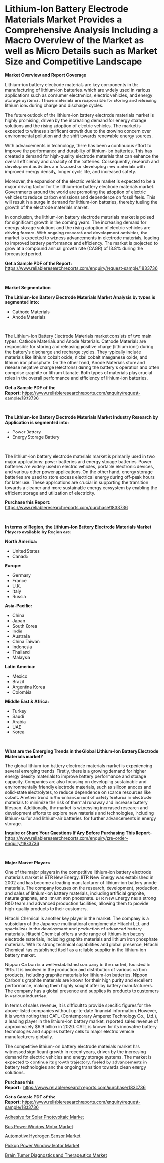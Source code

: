 <p><h1>Lithium-Ion Battery Electrode Materials Market Provides a Comprehensive Analysis Including a Macro Overview of the Market as well as Micro Details such as Market Size and Competitive Landscape</h1></p><p><strong>Market Overview and Report Coverage</strong></p>
<p><p>Lithium-ion battery electrode materials are key components in the manufacturing of lithium-ion batteries, which are widely used in various applications such as consumer electronics, electric vehicles, and energy storage systems. These materials are responsible for storing and releasing lithium ions during charge and discharge cycles.</p><p>The future outlook of the lithium-ion battery electrode materials market is highly promising, driven by the increasing demand for energy storage solutions and the rising adoption of electric vehicles. The market is expected to witness significant growth due to the growing concern over environmental pollution and the shift towards renewable energy sources.</p><p>With advancements in technology, there has been a continuous effort to improve the performance and durability of lithium-ion batteries. This has created a demand for high-quality electrode materials that can enhance the overall efficiency and capacity of the batteries. Consequently, research and development activities are focused on developing new materials with improved energy density, longer cycle life, and increased safety.</p><p>Moreover, the expansion of the electric vehicle market is expected to be a major driving factor for the lithium-ion battery electrode materials market. Governments around the world are promoting the adoption of electric vehicles to reduce carbon emissions and dependence on fossil fuels. This will result in a surge in demand for lithium-ion batteries, thereby fueling the growth of the electrode materials market.</p><p>In conclusion, the lithium-ion battery electrode materials market is poised for significant growth in the coming years. The increasing demand for energy storage solutions and the rising adoption of electric vehicles are driving factors. With ongoing research and development activities, the market is expected to witness advancements in electrode materials, leading to improved battery performance and efficiency. The market is projected to grow at a compound annual growth rate (CAGR) of 13.8% during the forecasted period.</p></p>
<p><strong>Get a Sample PDF of the Report:</strong> <a href="https://www.reliableresearchreports.com/enquiry/request-sample/1833736">https://www.reliableresearchreports.com/enquiry/request-sample/1833736</a></p>
<p>&nbsp;</p>
<p><strong>Market Segmentation</strong></p>
<p><strong>The Lithium-Ion Battery Electrode Materials Market Analysis by types is segmented into:</strong></p>
<p><ul><li>Cathode Materials</li><li>Anode Materials</li></ul></p>
<p>&nbsp;</p>
<p><p>The Lithium-Ion Battery Electrode Materials market consists of two main types: Cathode Materials and Anode Materials. Cathode Materials are responsible for storing and releasing positive charge (lithium ions) during the battery's discharge and recharge cycles. They typically include materials like lithium cobalt oxide, nickel cobalt manganese oxide, and lithium iron phosphate. On the other hand, Anode Materials store and release negative charge (electrons) during the battery's operation and often comprise graphite or lithium titanate. Both types of materials play crucial roles in the overall performance and efficiency of lithium-ion batteries.</p></p>
<p><strong>Get a Sample PDF of the Report:</strong>&nbsp;<a href="https://www.reliableresearchreports.com/enquiry/request-sample/1833736">https://www.reliableresearchreports.com/enquiry/request-sample/1833736</a></p>
<p>&nbsp;</p>
<p><strong>The Lithium-Ion Battery Electrode Materials Market Industry Research by Application is segmented into:</strong></p>
<p><ul><li>Power Battery</li><li>Energy Storage Battery</li></ul></p>
<p>&nbsp;</p>
<p><p>The lithium-ion battery electrode materials market is primarily used in two major applications: power batteries and energy storage batteries. Power batteries are widely used in electric vehicles, portable electronic devices, and various other power applications. On the other hand, energy storage batteries are used to store excess electrical energy during off-peak hours for later use. These applications are crucial in supporting the transition towards a cleaner and more sustainable energy ecosystem by enabling the efficient storage and utilization of electricity.</p></p>
<p><strong>Purchase this Report:</strong>&nbsp; <a href="https://www.reliableresearchreports.com/purchase/1833736">https://www.reliableresearchreports.com/purchase/1833736</a></p>
<p>&nbsp;</p>
<p><strong>In terms of Region, the Lithium-Ion Battery Electrode Materials Market Players available by Region are:</strong></p>
<p>
    <p> <strong> North America: </strong>
        <ul>
            <li>United States</li>
            <li>Canada</li>
        </ul>
        </p> 
    <p> <strong> Europe: </strong>
        <ul>
            <li>Germany</li>
            <li>France</li>
            <li>U.K.</li>
            <li>Italy</li>
            <li>Russia</li>
        </ul>
        </p> 
    <p> <strong> Asia-Pacific: </strong>
        <ul>
            <li>China</li>
            <li>Japan</li>
            <li>South Korea</li>
            <li>India</li>
            <li>Australia</li>
            <li>China Taiwan</li>
            <li>Indonesia</li>
            <li>Thailand</li>
            <li>Malaysia</li>
        </ul>
        </p> 
    <p> <strong> Latin America: </strong>
        <ul>
            <li>Mexico</li>
            <li>Brazil</li>
            <li>Argentina Korea</li>
            <li>Colombia</li>
        </ul>
        </p> 
    <p> <strong> Middle East & Africa: </strong>
        <ul>
            <li>Turkey</li>
            <li>Saudi</li>
            <li>Arabia</li>
            <li>UAE</li>
            <li>Korea</li>
        </ul>
    </p>
    </p>
<p>&nbsp;</p>
<p><strong>What are the Emerging Trends in the Global Lithium-Ion Battery Electrode Materials market?</strong></p>
<p><p>The global lithium-ion battery electrode materials market is experiencing several emerging trends. Firstly, there is a growing demand for higher energy density materials to improve battery performance and storage capacity. Companies are also focusing on developing sustainable and environmentally friendly electrode materials, such as silicon anodes and solid-state electrolytes, to reduce dependence on scarce resources like cobalt. Another trend is the enhancement of safety features in electrode materials to minimize the risk of thermal runaway and increase battery lifespan. Additionally, the market is witnessing increased research and development efforts to explore new materials and technologies, including lithium-sulfur and lithium-air batteries, for further advancements in energy storage.</p></p>
<p><strong>Inquire or Share Your Questions If Any Before Purchasing This Report</strong>- <a href="https://www.reliableresearchreports.com/enquiry/pre-order-enquiry/1833736">https://www.reliableresearchreports.com/enquiry/pre-order-enquiry/1833736</a></p>
<p>&nbsp;</p>
<p><strong>Major Market Players</strong></p>
<p><p>One of the major players in the competitive lithium-ion battery electrode materials market is BTR New Energy. BTR New Energy was established in 2002 and has become a leading manufacturer of lithium-ion battery anode materials. The company focuses on the research, development, production, and sales of lithium-ion battery materials, including artificial graphite, natural graphite, and lithium iron phosphate. BTR New Energy has a strong R&D team and advanced production facilities, allowing them to provide high-quality products to their customers. </p><p>Hitachi Chemical is another key player in the market. The company is a subsidiary of the Japanese multinational conglomerate Hitachi Ltd. and specializes in the development and production of advanced battery materials. Hitachi Chemical offers a wide range of lithium-ion battery electrode materials, including graphite materials and lithium iron phosphate materials. With its strong technical capabilities and global presence, Hitachi Chemical has established itself as a reliable supplier in the lithium-ion battery market.</p><p>Nippon Carbon is a well-established company in the market, founded in 1915. It is involved in the production and distribution of various carbon products, including graphite materials for lithium-ion batteries. Nippon Carbon's graphite materials are known for their high purity and excellent performance, making them highly sought after by battery manufacturers. The company has a global presence and supplies its products to customers in various industries.</p><p>In terms of sales revenue, it is difficult to provide specific figures for the above-listed companies without up-to-date financial information. However, it is worth noting that CATL (Contemporary Amperex Technology Co., Ltd.), a leading player in the lithium-ion battery market, reported sales revenue of approximately $6.9 billion in 2020. CATL is known for its innovative battery technologies and supplies battery cells to major electric vehicle manufacturers globally.</p><p>The competitive lithium-ion battery electrode materials market has witnessed significant growth in recent years, driven by the increasing demand for electric vehicles and energy storage systems. The market is expected to continue its growth trajectory, fueled by advancements in battery technologies and the ongoing transition towards clean energy solutions.</p></p>
<p><strong>Purchase this Report:</strong>&nbsp;&nbsp;<a href="https://www.reliableresearchreports.com/purchase/1833736">https://www.reliableresearchreports.com/purchase/1833736</a></p>
<p></p>
<p><strong>Get a Sample PDF of the Report:</strong>&nbsp;<a href="https://www.reliableresearchreports.com/enquiry/request-sample/1833736">https://www.reliableresearchreports.com/enquiry/request-sample/1833736</a></p>
<p><p><a href="https://www.linkedin.com/pulse/adhesive-solar-photovoltaic-market-research-report-unlocks-ogafe/">Adhesive for Solar Photovoltaic Market</a></p><p><a href="https://medium.com/@cite.teach.super/bus-power-window-motor-market-competitive-analysis-market-trends-and-forecast-to-2030-1f5e4cf634e3">Bus Power Window Motor Market</a></p><p><a href="https://www.linkedin.com/pulse/automotive-hydrogen-sensor-market-research-report-unlocks-analysis-l1xwe/">Automotive Hydrogen Sensor Market</a></p><p><a href="https://medium.com/@bulk.cream.roll/pickup-power-window-motor-market-comprehensive-assessment-by-type-application-and-geography-1a3902373989">Pickup Power Window Motor Market</a></p><p><a href="https://github.com/YashRP12/Market-Research-Report-List-1/blob/main/brain-tumor-diagnostics-and-therapeutics-market.md">Brain Tumor Diagnostics and Therapeutics Market</a></p></p>